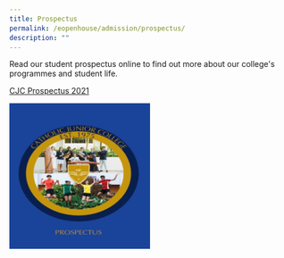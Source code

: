 ```yaml
---
title: Prospectus
permalink: /eopenhouse/admission/prospectus/
description: ""
---
```

Read our student prospectus online to find out more about our college's programmes and student life.

[CJC Prospectus 2021](https://go.gov.sg/prospectus-2021)

<img style="width:50%" src="/images/cover%20for%20prospectus%202020.jpg">